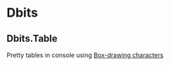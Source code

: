 # Dbits

## Dbits.Table

Pretty tables in console using [Box-drawing characters](https://en.wikipedia.org/wiki/Box-drawing_characters)

